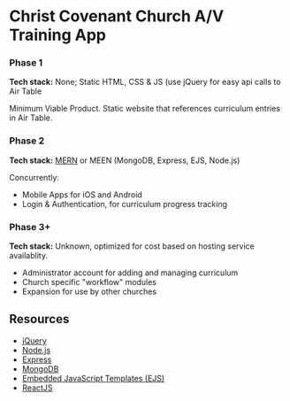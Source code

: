 # Christ Covenant Church A/V Training App

### Phase 1
**Tech stack:** None; Static HTML, CSS & JS (use jQuery for easy api calls to Air Table  
  
Minimum Viable Product. Static website that references curriculum entries in Air Table.

### Phase 2
**Tech stack:** [MERN](https://www.mongodb.com/mern-stack) or MEEN (MongoDB, Express, EJS, Node.js)  
  
Concurrently:
- Mobile Apps for iOS and Android
- Login & Authentication, for curriculum progress tracking

### Phase 3+
**Tech stack:** Unknown, optimized for cost based on hosting service availablity.
- Administrator account for adding and managing curriculum
- Church specific "workflow" modules
- Expansion for use by other churches

## Resources
- [jQuery](https://jquery.com/)
- [Node.js](https://nodejs.org/en)
- [Express](http://expressjs.com/)
- [MongoDB](https://www.mongodb.com/)
- [Embedded JavaScript Templates (EJS)](https://ejs.co/)
- [ReactJS](https://react.dev/)
